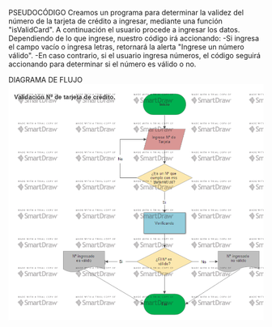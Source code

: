 PSEUDOCÓDIGO
Creamos un programa para determinar la validez del número de la tarjeta de crédito a ingresar, mediante una función "isValidCard".
A continuación el usuario procede a ingresar los datos. Dependiendo de lo que ingrese, nuestro código irá accionando:
	-Si ingresa el campo vacío o ingresa letras, retornará la alerta "Ingrese un número válido".
	-En caso contrario, si el usuario ingresa números, el código seguirá accionando para determinar si el número es válido o no.


DIAGRAMA DE FLUJO
![alt text](FlowchartTarjeta.png "Diagrama de Flujo")